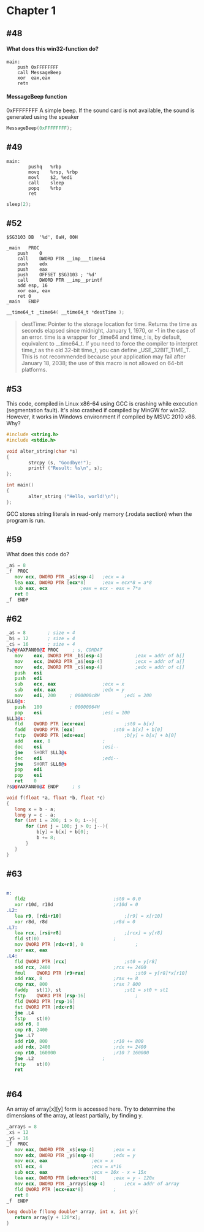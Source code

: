 # Chapter 1
## #48
#### What does this win32-function do?
```assembly
main:
    push 0xFFFFFFFF
    call MessageBeep
    xor  eax,eax
    retn
```

#### MessageBeep function
0xFFFFFFFF	A simple beep. If the sound card is not available, the sound is generated using the speaker
```C
MessageBeep(0xFFFFFFFF);
```

## #49
```assembly
main:
        pushq   %rbp
        movq    %rsp, %rbp
        movl    $2, %edi
        call    sleep
        popq    %rbp
        ret
```
```C
sleep(2);
```

## #52
```assembly
$SG3103	DB	'%d', 0aH, 00H

_main	PROC
	push	0
	call	DWORD PTR __imp___time64
	push	edx
	push	eax
	push	OFFSET $SG3103 ; '%d'
	call	DWORD PTR __imp__printf
	add	esp, 16
	xor	eax, eax
	ret	0
_main	ENDP
```
```C
__time64_t _time64( __time64_t *destTime );
```
> destTime: Pointer to the storage location for time.
> Returns the time as seconds elapsed since midnight, January 1, 1970, or -1 in the case of an error.
> time is a wrapper for _time64 and time_t is, by default, equivalent to __time64_t. If you need to force the compiler to interpret time_t as the old 32-bit time_t, you can define _USE_32BIT_TIME_T. This is not recommended because your application may fail after January 18, 2038; the use of this macro is not allowed on 64-bit platforms.

## #53
This code, compiled in Linux x86-64 using GCC is crashing while execution (segmentation fault). It's also crashed if compiled by MinGW for win32. However, it works in Windows environment if compiled by MSVC 2010 x86. Why?
```C
#include <string.h>
#include <stdio.h>

void alter_string(char *s)
{
        strcpy (s, "Goodbye!");
        printf ("Result: %s\n", s);
};

int main()
{
        alter_string ("Hello, world!\n");
};
```
 GCC stores string literals in read-only memory (.rodata section) when the program is run.
 
 ## #59
 What does this code do?
 ```asm
 _a$ = 8
_f	PROC
	mov	ecx, DWORD PTR _a$[esp-4]	;ecx = a
	lea	eax, DWORD PTR [ecx*8]		;eax = ecx*8 = a*8
	sub	eax, ecx			;eax = ecx - eax = 7*a
	ret	0
_f	ENDP
 ```
 
 ## #62
 ```asm
 _a$ = 8        ; size = 4
_b$ = 12       ; size = 4
_c$ = 16       ; size = 4
?s@@YAXPAN00@Z PROC     ; s, COMDAT
    mov    eax, DWORD PTR _b$[esp-4]			;eax = addr of b[]
    mov    ecx, DWORD PTR _a$[esp-4]			;ecx = addr of a[]
    mov    edx, DWORD PTR _c$[esp-4]			;edx = addr of c[]
    push   esi
    push   edi
    sub    ecx, eax					;ecx = x
    sub    edx, eax					;edx = y
    mov    edi, 200     ; 000000c8H			;edi = 200
$LL6@s:
    push   100          ; 00000064H
    pop    esi						;esi = 100
$LL3@s:
    fld    QWORD PTR [ecx+eax]				;st0 = b[x]
    fadd   QWORD PTR [eax]				;st0 = b[x] + b[0]
    fstp   QWORD PTR [edx+eax]				;b[y] = b[x] + b[0]
    add    eax, 8					;
    dec    esi						;esi--
    jne    SHORT $LL3@s
    dec    edi						;edi--
    jne    SHORT $LL6@s
    pop    edi
    pop    esi
    ret    0
?s@@YAXPAN00@Z ENDP     ; s
 ```
 
 ```c
 void f(float *a, float *b, float *c)
{
    long x = b - a;
    long y = c - a;
    for (int i = 200; i > 0; i--){
        for (int j = 100; j > 0; j--){
            b[y] = b[x] + b[0];
            b += 8;
        }
    }
}
 ```
 
 ## #63
 ```asm
 
m:
	fldz								;st0 = 0.0
	xor	r10d, r10d						;r10d = 0
.L2:
	lea	r9, [rdi+r10]						;[r9] = x[r10]
	xor	r8d, r8d						;r8d = 0
.L7:
	lea	rcx, [rsi+r8]						;[rcx] = y[r8] 
	fld	st(0)							;
	mov	QWORD PTR [rdx+r8], 0					;
	xor	eax, eax
.L4:
	fld	QWORD PTR [rcx]						;st0 = y[r8]
	add	rcx, 2400						;rcx += 2400
	fmul	QWORD PTR [r9+rax]					;st0 = y[r8]*x[r10]
	add	rax, 8							;rax += 8
	cmp	rax, 800						;rax ? 800
	faddp	st(1), st						;st1 = st0 + st1
	fstp	QWORD PTR [rsp-16]					;
	fld	QWORD PTR [rsp-16]
	fst	QWORD PTR [rdx+r8]
	jne	.L4
	fstp	st(0)
	add	r8, 8
	cmp	r8, 2400
	jne	.L7
	add	r10, 800						;r10 += 800
	add	rdx, 2400						;rdx += 2400
	cmp	r10, 160000						;r10 ? 160000
	jne	.L2							;
	fstp	st(0)
	ret
 ```
 ```c
 ```
 ## #64
 An array of array[x][y] form is accessed here. Try to determine the dimensions of the array, at least partially, by finding y.
 ```asm
 _array$ = 8
_x$ = 12
_y$ = 16
_f	PROC
	mov	eax, DWORD PTR _x$[esp-4]		;eax = x
	mov	edx, DWORD PTR _y$[esp-4]		;edx = y
	mov	ecx, eax				;ecx = x
	shl	ecx, 4					;ecx = x*16
	sub	ecx, eax				;ecx = 16x - x = 15x 
	lea	eax, DWORD PTR [edx+ecx*8]		;eax = y - 120x
	mov	ecx, DWORD PTR _array$[esp-4]		;ecx = addr of array
	fld	QWORD PTR [ecx+eax*8]			;
	ret	0
_f	ENDP
 ```
 
 ```c
long double f(long double* array, int x, int y){
    return array[y + 120*x];
}
 ```
